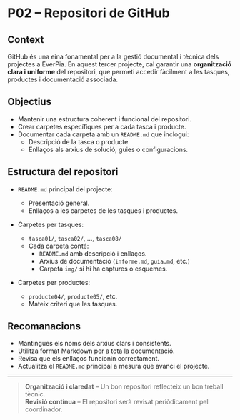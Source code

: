 # P02 – Repositori de GitHub

## Context

GitHub és una eina fonamental per a la gestió documental i tècnica dels projectes a EverPia. En aquest tercer projecte, cal garantir una **organització clara i uniforme** del repositori, que permeti accedir fàcilment a les tasques, productes i documentació associada.

## Objectius

- Mantenir una estructura coherent i funcional del repositori.
- Crear carpetes específiques per a cada tasca i producte.
- Documentar cada carpeta amb un `README.md` que inclogui:
  - Descripció de la tasca o producte.
  - Enllaços als arxius de solució, guies o configuracions.

## Estructura del repositori

- `README.md` principal del projecte:
  - Presentació general.
  - Enllaços a les carpetes de les tasques i productes.

- Carpetes per tasques:
  - `tasca01/`, `tasca02/`, ..., `tasca08/`
  - Cada carpeta conté:
    - `README.md` amb descripció i enllaços.
    - Arxius de documentació (`informe.md`, `guia.md`, etc.)
    - Carpeta `img/` si hi ha captures o esquemes.

- Carpetes per productes:
  - `producte04/`, `producte05/`, etc.
  - Mateix criteri que les tasques.

## Recomanacions
- Mantingues els noms dels arxius clars i consistents.
- Utilitza format Markdown per a tota la documentació.
- Revisa que els enllaços funcionin correctament.
- Actualitza el `README.md` principal a mesura que avanci el projecte.

---

> **Organització i claredat** – Un bon repositori reflecteix un bon treball tècnic.  
> **Revisió contínua** – El repositori serà revisat periòdicament pel coordinador.
